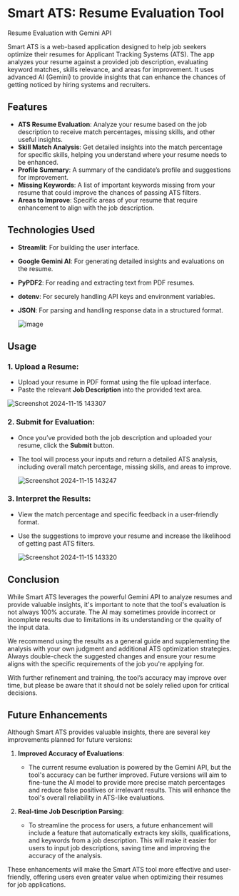 # Smart ATS: Resume Evaluation Tool

Resume Evaluation with Gemini API

Smart ATS is a web-based application designed to help job seekers optimize their resumes for Applicant Tracking Systems (ATS). The app analyzes your resume against a provided job description, evaluating keyword matches, skills relevance, and areas for improvement. It uses advanced AI (Gemini) to provide insights that can enhance the chances of getting noticed by hiring systems and recruiters.

## Features

- **ATS Resume Evaluation**: Analyze your resume based on the job description to receive match percentages, missing skills, and other useful insights.
- **Skill Match Analysis**: Get detailed insights into the match percentage for specific skills, helping you understand where your resume needs to be enhanced.
- **Profile Summary**: A summary of the candidate’s profile and suggestions for improvement.
- **Missing Keywords**: A list of important keywords missing from your resume that could improve the chances of passing ATS filters.
- **Areas to Improve**: Specific areas of your resume that require enhancement to align with the job description.

## Technologies Used

- **Streamlit**: For building the user interface.
- **Google Gemini AI**: For generating detailed insights and evaluations on the resume.
- **PyPDF2**: For reading and extracting text from PDF resumes.
- **dotenv**: For securely handling API keys and environment variables.
- **JSON**: For parsing and handling response data in a structured format.

   ![image](https://github.com/user-attachments/assets/4772e9d1-6606-42a1-aa6f-9cfb7feac98d)

## Usage

### 1. Upload a Resume:
- Upload your resume in PDF format using the file upload interface.
- Paste the relevant **Job Description** into the provided text area.

 ![Screenshot 2024-11-15 143307](https://github.com/user-attachments/assets/4ab4e406-110b-405a-aae3-94a398cc4932)

### 2. Submit for Evaluation:
- Once you’ve provided both the job description and uploaded your resume, click the **Submit** button.
- The tool will process your inputs and return a detailed ATS analysis, including overall match percentage, missing skills, and areas to improve.

  ![Screenshot 2024-11-15 143247](https://github.com/user-attachments/assets/cb5ec9d8-80d7-4cff-8511-32ceebed2ba9)


### 3. Interpret the Results:
- View the match percentage and specific feedback in a user-friendly format.
- Use the suggestions to improve your resume and increase the likelihood of getting past ATS filters.

  ![Screenshot 2024-11-15 143320](https://github.com/user-attachments/assets/832518c3-e3cc-45fd-847b-c938339d644c)


## Conclusion

While Smart ATS leverages the powerful Gemini API to analyze resumes and provide valuable insights, it's important to note that the tool's evaluation is not always 100% accurate. The AI may sometimes provide incorrect or incomplete results due to limitations in its understanding or the quality of the input data. 

We recommend using the results as a general guide and supplementing the analysis with your own judgment and additional ATS optimization strategies. Always double-check the suggested changes and ensure your resume aligns with the specific requirements of the job you're applying for.

With further refinement and training, the tool’s accuracy may improve over time, but please be aware that it should not be solely relied upon for critical decisions.

## Future Enhancements

Although Smart ATS provides valuable insights, there are several key improvements planned for future versions:

1. **Improved Accuracy of Evaluations**:
   - The current resume evaluation is powered by the Gemini API, but the tool's accuracy can be further improved. Future versions will aim to fine-tune the AI model to provide more precise match percentages and reduce false positives or irrelevant results. This will enhance the tool's overall reliability in ATS-like evaluations.

2. **Real-time Job Description Parsing**:
   - To streamline the process for users, a future enhancement will include a feature that automatically extracts key skills, qualifications, and keywords from a job description. This will make it easier for users to input job descriptions, saving time and improving the accuracy of the analysis.

These enhancements will make the Smart ATS tool more effective and user-friendly, offering users even greater value when optimizing their resumes for job applications.



